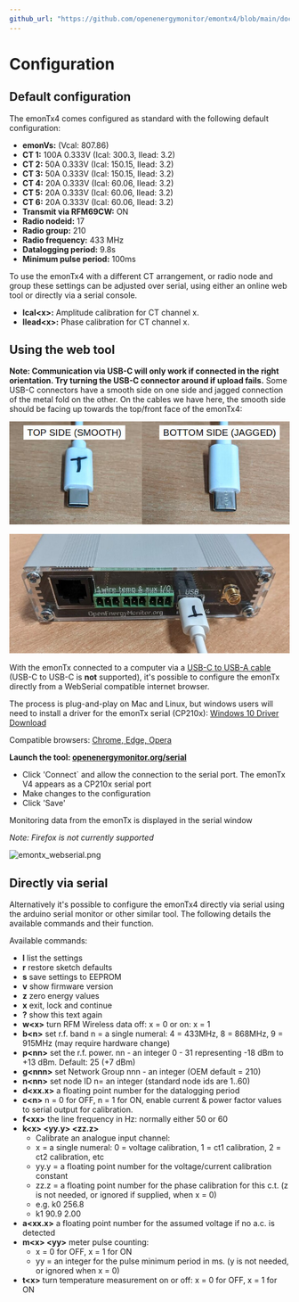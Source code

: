 ```yaml
---
github_url: "https://github.com/openenergymonitor/emontx4/blob/main/docs/configuration.md"
---
```


# Configuration

## Default configuration

The emonTx4 comes configured as standard with the following default configuration:

- **emonVs:** (Vcal: 807.86)
- **CT 1:** 100A 0.333V (Ical: 300.3, Ilead: 3.2)
- **CT 2:** 50A 0.333V (Ical: 150.15, Ilead: 3.2)
- **CT 3:** 50A 0.333V (Ical: 150.15, Ilead: 3.2)
- **CT 4:** 20A 0.333V (Ical: 60.06, Ilead: 3.2)
- **CT 5:** 20A 0.333V (Ical: 60.06, Ilead: 3.2)
- **CT 6:** 20A 0.333V (Ical: 60.06, Ilead: 3.2)
- **Transmit via RFM69CW:** ON
- **Radio nodeid:** 17
- **Radio group:** 210
- **Radio frequency:** 433 MHz
- **Datalogging period:** 9.8s 
- **Minimum pulse period:** 100ms

To use the emonTx4 with a different CT arrangement, or radio node and group these settings can be adjusted over serial, using either an online web tool or directly via a serial console.

- **Ical\<x\>:** Amplitude calibration for CT channel x.
- **Ilead\<x\>:** Phase calibration for CT channel x.

## Using the web tool

**Note: Communication via USB-C will only work if connected in the right orientation. Try turning the USB-C connector around if upload fails.** Some USB-C connectors have a smooth side on one side and jagged connection of the metal fold on the other. On the cables we have here, the smooth side should be facing up towards the top/front face of the emonTx4:

![usbc_orientation1.jpeg](img/usbc_orientation1.jpeg)

![usbc_orientation2.jpeg](img/usbc_orientation2.jpeg)

With the emonTx connected to a computer via a [USB-C to USB-A cable](https://shop.openenergymonitor.com/1m-usb-c-cable/) (USB-C to USB-C is **not** supported), it's possible to configure the emonTx directly from a WebSerial compatible internet browser. 

The process is plug-and-play on Mac and Linux, but windows users will need to install a driver for the emonTx serial (CP210x): [Windows 10 Driver Download](https://www.silabs.com/developers/usb-to-uart-bridge-vcp-drivers?tab=downloads)

Compatible browsers: [Chrome, Edge, Opera](https://developer.mozilla.org/en-US/docs/Web/API/Web_Serial_API#browser_compatibility)

**Launch the tool: [openenergymonitor.org/serial](https://openenergymonitor.org/serial/)**

- Click 'Connect` and allow the connection to the serial port. The emonTx V4 appears as a CP210x serial port 
- Make changes to the configuration
- Click 'Save' 

Monitoring data from the emonTx is displayed in the serial window 

*Note: Firefox is not currently supported*

![emontx_webserial.png](img/emontx_webserial.png)

## Directly via serial

Alternatively it's possible to configure the emonTx4 directly via serial using the arduino serial monitor or other similar tool. 
The following details the available commands and their function.

Available commands:

- **l** list the settings
- **r** restore sketch defaults
- **s** save settings to EEPROM
- **v** show firmware version
- **z** zero energy values
- **x** exit, lock and continue
- **?** show this text again
- **w\<x\>** turn RFM Wireless data off: x = 0 or on: x = 1
- **b\<n\>** set r.f. band n = a single numeral: 4 = 433MHz, 8 = 868MHz, 9 = 915MHz (may require hardware change)
- **p\<nn\>** set the r.f. power. nn - an integer 0 - 31 representing -18 dBm to +13 dBm. Default: 25 (+7 dBm)
- **g\<nnn\>** set Network Group nnn - an integer (OEM default = 210)
- **n\<nn\>** set node ID n= an integer (standard node ids are 1..60)
- **d\<xx.x\>** a floating point number for the datalogging period
- **c\<n\>** n = 0 for OFF, n = 1 for ON, enable current & power factor values to serial output for calibration.
- **f\<xx\>** the line frequency in Hz: normally either 50 or 60
- **k\<x\> \<yy.y\> \<zz.z\>**
  - Calibrate an analogue input channel:
  - x = a single numeral: 0 = voltage calibration, 1 = ct1 calibration, 2 = ct2 calibration, etc
  - yy.y = a floating point number for the voltage/current calibration constant
  - zz.z = a floating point number for the phase calibration for this c.t. (z is not needed, or ignored if supplied, when x = 0)
  - e.g. k0 256.8
  - k1 90.9 2.00
- **a\<xx.x\>** a floating point number for the assumed voltage if no a.c. is detected
- **m\<x\> \<yy\>** meter pulse counting: 
  - x = 0 for OFF, x = 1 for ON
  - yy = an integer for the pulse minimum period in ms. (y is not needed, or ignored when x = 0)
- **t\<x\>** turn temperature measurement on or off: x = 0 for OFF, x = 1 for ON

